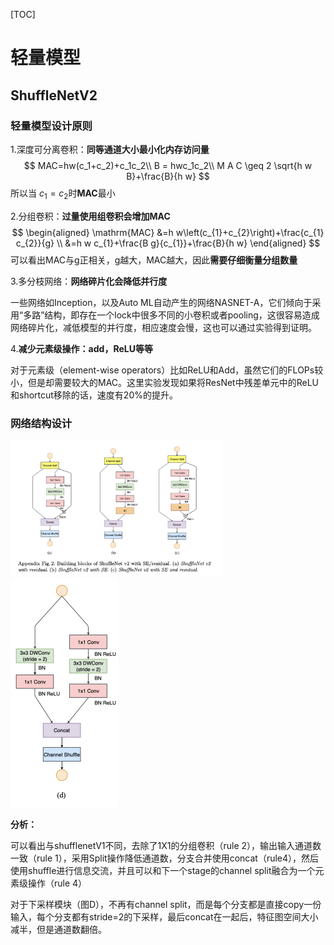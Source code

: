 [TOC]

# 轻量模型

## ShuffleNetV2

### 轻量模型设计原则

1.深度可分离卷积：**同等通道大小最小化内存访问量**
$$
MAC=hw(c_1+c_2)+c_1c_2\\
B = hwc_1c_2\\
M A C \geq 2 \sqrt{h w B}+\frac{B}{h w}
$$
所以当 $c_1=c_2$时**MAC**最小

2.分组卷积：**过量使用组卷积会增加MAC**
$$
\begin{aligned}
\mathrm{MAC} &=h w\left(c_{1}+c_{2}\right)+\frac{c_{1} c_{2}}{g} \\
&=h w c_{1}+\frac{B g}{c_{1}}+\frac{B}{h w}
\end{aligned}
$$
可以看出MAC与g正相关，g越大，MAC越大，因此**需要仔细衡量分组数量**

3.多分枝网络：**网络碎片化会降低并行度**

一些网络如Inception，以及Auto ML自动产生的网络NASNET-A，它们倾向于采用“多路”结构，即存在一个lock中很多不同的小卷积或者pooling，这很容易造成网络碎片化，减低模型的并行度，相应速度会慢，这也可以通过实验得到证明。

4.**减少元素级操作：add，ReLU等等**

对于元素级（element-wise operators）比如ReLU和Add，虽然它们的FLOPs较小，但是却需要较大的MAC。这里实验发现如果将ResNet中残差单元中的ReLU和shortcut移除的话，速度有20%的提升。

### 网络结构设计

<img src="./img/image-20210319153235449.png" alt="image-20210319153235449" style="zoom: 33%;" /><img src="./img/image-20210319153529856.png" alt="image-20210319153529856" style="zoom: 50%;" />

**分析：**

可以看出与shufflenetV1不同，去除了1X1的分组卷积（rule 2），输出输入通道数一致（rule 1），采用Split操作降低通道数，分支合并使用concat（rule4），然后使用shuffle进行信息交流，并且可以和下一个stage的channel split融合为一个元素级操作（rule 4）

对于下采样模块（图D），不再有channel split，而是每个分支都是直接copy一份输入，每个分支都有stride=2的下采样，最后concat在一起后，特征图空间大小减半，但是通道数翻倍。
